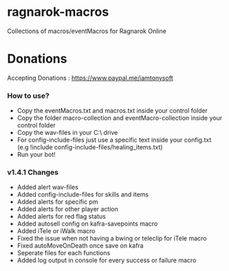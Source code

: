 # ragnarok-macros
Collections of macros/eventMacros for Ragnarok Online

# Donations
Accepting Donations : https://www.paypal.me/iamtonysoft

### How to use?
- Copy the eventMacros.txt and macros.txt inside your control folder
- Copy the folder macro-collection and eventMacro-collection inside your control folder
- Copy the wav-files in your C:\ drive
- For config-include-files just use a specific text inside your config.txt (e.g !include config-include-files/healing_items.txt) 
- Run your bot!

### v1.4.1 Changes
- Added alert wav-files
- Added config-include-files for skills and items
- Added alerts for specific pm
- Added alerts for other player action
- Added alerts for red flag status
- Added autosell config on kafra-savepoints macro
- Added iTele or iWalk macro
- Fixed the issue when not having a bwing or teleclip for iTele macro
- Fixed autoMoveOnDeath once save on kafra
- Seperate files for each functions
- Added log output in console for every success or failure macro